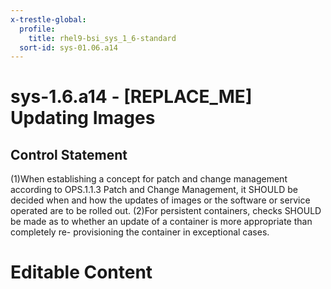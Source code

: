 ```yaml
---
x-trestle-global:
  profile:
    title: rhel9-bsi_sys_1_6-standard
  sort-id: sys-01.06.a14
---
```


# sys-1.6.a14 - \[REPLACE_ME\] Updating Images

## Control Statement

(1)When establishing a concept for patch and change management according to OPS.1.1.3 Patch and Change Management, it SHOULD be decided when and how the updates of images or the software or service operated are to be rolled out. (2)For persistent containers, checks SHOULD be made as to whether an update of a container is more appropriate than completely re- provisioning the container in exceptional cases.

# Editable Content

<!-- Make additions and edits below -->
<!-- The above represents the contents of the control as received by the profile, prior to additions. -->
<!-- If the profile makes additions to the control, they will appear below. -->
<!-- The above markdown may not be edited but you may edit the content below, and/or introduce new additions to be made by the profile. -->
<!-- If there is a yaml header at the top, parameter values may be edited. Use --set-parameters to incorporate the changes during assembly. -->
<!-- The content here will then replace what is in the profile for this control, after running profile-assemble. -->
<!-- The current profile has no added parts for this control, but you may add new ones here. -->
<!-- Each addition must have a heading either of the form ## Control my_addition_name -->
<!-- or ## Part a. (where the a. refers to one of the control statement labels.) -->
<!-- "## Control" parts are new parts added after the statement part. -->
<!-- "## Part" parts are new parts added into the top-level statement part with that label. -->
<!-- Subparts may be added with nested hash levels of the form ### My Subpart Name -->
<!-- underneath the parent ## Control or ## Part being added -->
<!-- See https://oscal-compass.github.io/compliance-trestle/tutorials/ssp_profile_catalog_authoring/ssp_profile_catalog_authoring for guidance. -->
